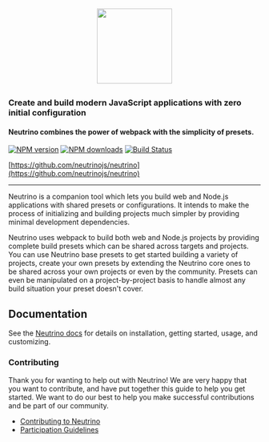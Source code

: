 <h1><p align="center"><a href="https://neutrinojs.org"><img src="https://raw.githubusercontent.com/neutrinojs/neutrino/master/docs/assets/logo.png" height="150"></a></p></h1>

### Create and build modern JavaScript applications with zero initial configuration
#### Neutrino combines the power of webpack with the simplicity of presets.

[![NPM version][npm-image]][npm-url]
[![NPM downloads][npm-downloads]][npm-url]
[![Build Status][travis-image]][travis-url]

[https://github.com/neutrinojs/neutrino](https://github.com/neutrinojs/neutrino)

---

Neutrino is a companion tool which lets you build web and Node.js applications with shared presets or configurations. 
It intends to make the process of initializing and building projects much simpler by providing minimal development
dependencies.

Neutrino uses webpack to build both web and Node.js projects by providing complete build presets which can be shared
across targets and projects. You can use Neutrino base presets to get started building a variety of projects, create
your own presets by extending the Neutrino core ones to be shared across your own projects or even by the community.
Presets can even be manipulated on a project-by-project basis to handle almost any build situation your preset doesn't
cover.

## Documentation

See the [Neutrino docs](https://neutrinojs.org/)
for details on installation, getting started, usage, and customizing.

### Contributing

Thank you for wanting to help out with Neutrino! We are very happy that you want to contribute, and have put together
this guide to help you get started. We want to do our best to help you make successful contributions and be part of our
community.

- [Contributing to Neutrino](https://neutrinojs.org/contributing/)
- [Participation Guidelines](https://neutrinojs.org/contributing/code-of-conduct/)

[npm-image]: https://img.shields.io/npm/v/neutrino.svg
[npm-downloads]: https://img.shields.io/npm/dt/neutrino.svg
[npm-url]: https://www.npmjs.com/package/neutrino
[travis-image]: https://travis-ci.org/neutrinojs/neutrino.svg?branch=master
[travis-url]: https://travis-ci.org/neutrinojs/neutrino
